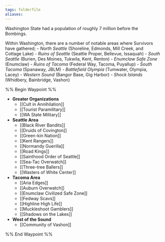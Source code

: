 ```yaml
---
tags: folderfile
aliases:
---
```


Washington State had a population of roughly 7 million before the Bombings.

Within Washington, there are a number of notable areas where Survivors have gathered;
	- *North Seattle* (Shoreline, Edmonds, Mill Creek, and Cottage Lake)
	- *Ruins of Seattle* (Seattle Proper, Bellevue, Issaquah)
	- *South Seattle* (Burien, Des Moines, Tukwila, Kent, Renton)
	- *Enumclaw Safe Zone* (Enumclaw)
	- *Ruins of Tacoma* (Federal Way, Tacoma, Puyallup)
	- *South Tacoma* (Spanaway, JBLM)
	- *Battlefield Olympia* (Tumwater, Olympia, Lacey)
	- *Western Sound* (Bangor Base, Gig Harbor)
	- *Shock Islands* (Whidbery, Bainbridge, Vashon)

%% Begin Waypoint %%
- **Greater Organizations**
	- [[Cult in Annihilation]]
	- [[Tourist Paramilitary]]
	- [[WA State Military]]
- **Seattle Area**
	- [[Black River Bandits]]
	- [[Druids of Covington]]
	- [[Green-kin Nation]]
	- [[Kent Rangers]]
	- [[Normandy Guerilla]]
	- [[Road Kings]]
	- [[Sainthood Order of Seattle]]
	- [[Sea-Tac Overwatch]]
	- [[Three-tree Ballers]]
	- [[Wasters of White Center]]
- **Tacoma Area**
	- [[Aria Edges]]
	- [[Auburn Overwatch]]
	- [[Enumclaw Civilized Safe Zone]]
	- [[Fedway Scavs]]
	- [[Highline High Life]]
	- [[Muckleshoot Gamblers]]
	- [[Shadows on the Lakes]]
- **West of the Sound**
	- [[Community of Vashon]]

%% End Waypoint %%
